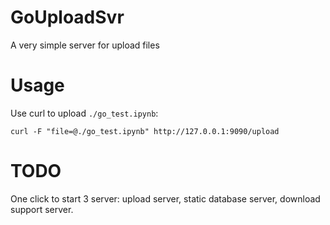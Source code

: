 # GoUploadSvr

A very simple server for upload files


# Usage

Use curl to upload `./go_test.ipynb`:
```
curl -F "file=@./go_test.ipynb" http://127.0.0.1:9090/upload
```

# TODO

One click to start 3 server: upload server, static database server, download support server.